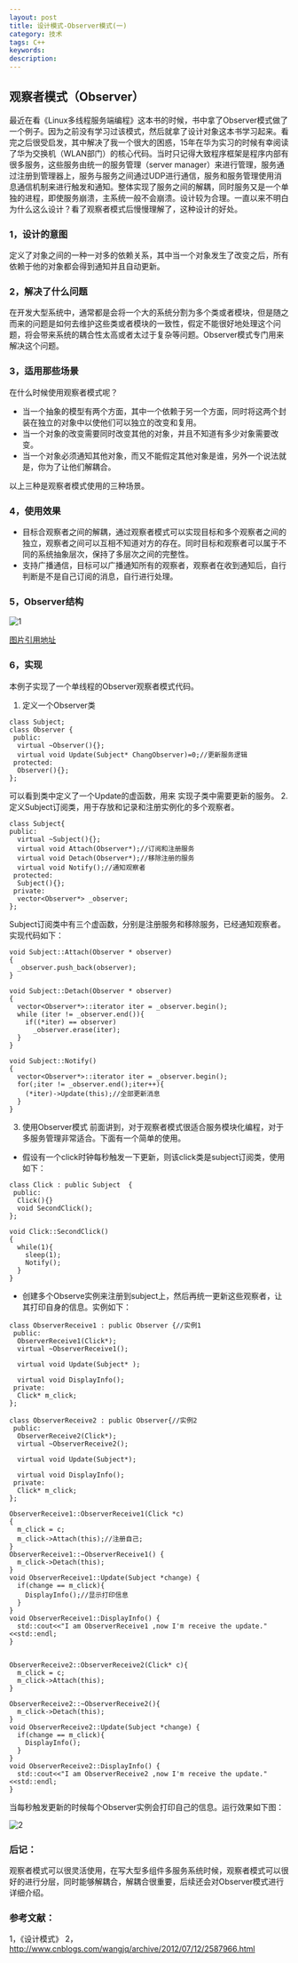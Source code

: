```yaml
---
layout: post
title: 设计模式-Observer模式(一)
category: 技术
tags: C++
keywords: 
description: 
---
```

## 观察者模式（Observer）
最近在看《Linux多线程服务端编程》这本书的时候，书中拿了Observer模式做了一个例子。因为之前没有学习过该模式，然后就拿了设计对象这本书学习起来。看完之后很受启发，其中解决了我一个很大的困惑，15年在华为实习的时候有幸阅读了华为交换机（WLAN部门）的核心代码。当时只记得大致程序框架是程序内部有很多服务，这些服务由统一的服务管理（server manager）来进行管理，服务通过注册到管理器上，服务与服务之间通过UDP进行通信，服务和服务管理使用消息通信机制来进行触发和通知。整体实现了服务之间的解耦，同时服务又是一个单独的进程，即使服务崩溃，主系统一般不会崩溃。设计较为合理。一直以来不明白为什么这么设计？看了观察者模式后慢慢理解了，这种设计的好处。

### 1，设计的意图
定义了对象之间的一种一对多的依赖关系，其中当一个对象发生了改变之后，所有依赖于他的对象都会得到通知并且自动更新。
### 2，解决了什么问题
在开发大型系统中，通常都是会将一个大的系统分割为多个类或者模块，但是随之而来的问题是如何去维护这些类或者模块的一致性，假定不能很好地处理这个问题，将会带来系统的耦合性太高或者太过于复杂等问题。Observer模式专门用来解决这个问题。
### 3，适用那些场景
在什么时候使用观察者模式呢？  

- 当一个抽象的模型有两个方面，其中一个依赖于另一个方面，同时将这两个封装在独立的对象中以使他们可以独立的改变和复用。
- 当一个对象的改变需要同时改变其他的对象，并且不知道有多少对象需要改变。
- 当一个对象必须通知其他对象，而又不能假定其他对象是谁，另外一个说法就是，你为了让他们解耦合。  

以上三种是观察者模式使用的三种场景。

### 4，使用效果
- 目标合观察者之间的解耦，通过观察者模式可以实现目标和多个观察者之间的独立，观察者之间可以互相不知道对方的存在。同时目标和观察者可以属于不同的系统抽象层次，保持了多层次之间的完整性。
- 支持广播通信，目标可以广播通知所有的观察者，观察者在收到通知后，自行判断是不是自己订阅的消息，自行进行处理。

### 5，Observer结构

![1](/public/img/tech/Observer.png)

[图片引用地址](http://www.cnblogs.com/wangjq/archive/2012/07/12/2587966.html)

### 6，实现

本例子实现了一个单线程的Observer观察者模式代码。

1.  定义一个Observer类

```
class Subject;
class Observer {
 public:
  virtual ~Observer(){};
  virtual void Update(Subject* ChangObserver)=0;//更新服务逻辑
 protected:
  Observer(){};
};
```
可以看到类中定义了一个Update的虚函数，用来
实现子类中需要更新的服务。
2. 定义Subject订阅类，用于存放和记录和注册实例化的多个观察者。

```
class Subject{
public:
  virtual ~Subject(){};
  virtual void Attach(Observer*);//订阅和注册服务
  virtual void Detach(Observer*);//移除注册的服务
  virtual void Notify();//通知观察者
 protected:
  Subject(){};
 private:
  vector<Observer*> _observer;
};
```
Subject订阅类中有三个虚函数，分别是注册服务和移除服务，已经通知观察者。实现代码如下：

```
void Subject::Attach(Observer * observer)
{
  _observer.push_back(observer);
}

void Subject::Detach(Observer * observer)
{
  vector<Observer*>::iterator iter = _observer.begin();
  while (iter != _observer.end()){
    if((*iter) == observer)
      _observer.erase(iter);
  }
}

void Subject::Notify()
{
  vector<Observer*>::iterator iter = _observer.begin();
  for(;iter != _observer.end();iter++){
    (*iter)->Update(this);//全部更新消息
  }
}
```
3. 使用Observer模式
前面讲到，对于观察者模式很适合服务模块化编程，对于多服务管理非常适合。下面有一个简单的使用。
- 假设有一个click时钟每秒触发一下更新，则该click类是subject订阅类，使用如下：

```
class Click : public Subject  {
 public:
  Click(){}
  void SecondClick();
};

void Click::SecondClick()
{
  while(1){
    sleep(1);
    Notify();
  }
}
```
- 创建多个Observe实例来注册到subject上，然后再统一更新这些观察者，让其打印自身的信息。实例如下：

```
class ObserverReceive1 : public Observer {//实例1
 public:
  ObserverReceive1(Click*);
  virtual ~ObserverReceive1();

  virtual void Update(Subject* );

  virtual void DisplayInfo();
 private:
  Click* m_click;
};

class ObserverReceive2 : public Observer{//实例2
 public:
  ObserverReceive2(Click*);
  virtual ~ObserverReceive2();

  virtual void Update(Subject*);

  virtual void DisplayInfo();
 private:
  Click* m_click;
};

ObserverReceive1::ObserverReceive1(Click *c)
{
  m_click = c;
  m_click->Attach(this);//注册自己;
}
ObserverReceive1::~ObserverReceive1() {
  m_click->Detach(this);
}
void ObserverReceive1::Update(Subject *change) {
  if(change == m_click){
    DisplayInfo();//显示打印信息
  }
}
void ObserverReceive1::DisplayInfo() {
  std::cout<<"I am ObserverReceive1 ,now I'm receive the update."<<std::endl;
}


ObserverReceive2::ObserverReceive2(Click* c){
  m_click = c;
  m_click->Attach(this);
}

ObserverReceive2::~ObserverReceive2(){
  m_click->Detach(this);
}
void ObserverReceive2::Update(Subject *change) {
  if(change == m_click){
    DisplayInfo();
  }
}
void ObserverReceive2::DisplayInfo() {
  std::cout<<"I am ObserverReceive2 ,now I'm receive the update."<<std::endl;
}
```
当每秒触发更新的时候每个Observer实例会打印自己的信息。运行效果如下图：

![2](/public/img/tech/1.png)

### 后记：
观察者模式可以很灵活使用，在写大型多组件多服务系统时候，观察者模式可以很好的进行分层，同时能够解耦合，解耦合很重要，后续还会对Observer模式进行详细介绍。

### 参考文献：

1，《设计模式》
2，http://www.cnblogs.com/wangjq/archive/2012/07/12/2587966.html